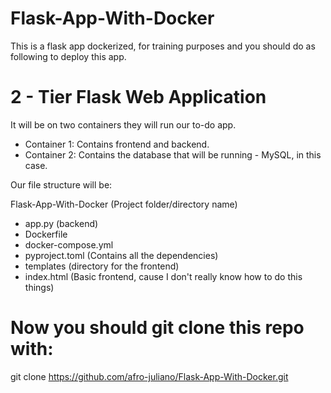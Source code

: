 # Flask-App-With-Docker
This is a flask app dockerized, for training purposes and you should do as following to deploy
this app.

# 2 - Tier Flask Web Application
It will be on two containers they will run our to-do app.

* Container 1: Contains frontend and backend.
* Container 2: Contains the database that will be running - MySQL, in this case.

Our file structure will be:

Flask-App-With-Docker (Project folder/directory name)
  - app.py (backend)
  - Dockerfile
  - docker-compose.yml
  - pyproject.toml (Contains all the dependencies)
  - templates (directory for the frontend)
  - index.html (Basic frontend, cause I don't really know how to do this things)

# Now you should git clone this repo with:
git clone https://github.com/afro-juliano/Flask-App-With-Docker.git
